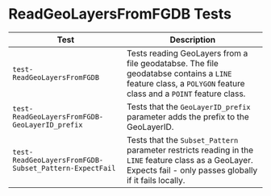 # ReadGeoLayersFromFGDB Tests
|Test|Description|
|----|-----|
|`test-ReadGeoLayersFromFGDB`|Tests reading GeoLayers from a file geodatabse. The file geodatabse contains a `LINE` feature class, a `POLYGON` feature class and a `POINT` feature class.|
|`test-ReadGeoLayersFromFGDB-GeoLayerID_prefix`|Tests that the `GeoLayerID_prefix` parameter adds the prefix to the GeoLayerID.|
|`test-ReadGeoLayersFromFGDB-Subset_Pattern-ExpectFail`|Tests that the `Subset_Pattern` parameter restricts reading in the `LINE` feature class as a GeoLayer. Expects fail - only passes globally if it fails locally.|